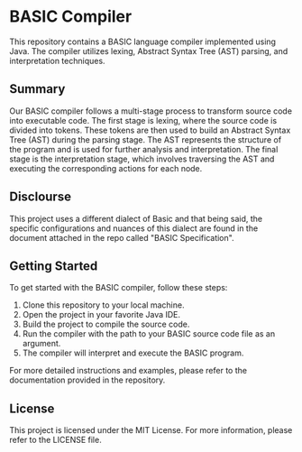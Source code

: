 # BASIC Compiler

This repository contains a BASIC language compiler implemented using Java. The compiler utilizes lexing, Abstract Syntax Tree (AST) parsing, and interpretation techniques.

## Summary

Our BASIC compiler follows a multi-stage process to transform source code into executable code. The first stage is lexing, where the source code is divided into tokens. These tokens are then used to build an Abstract Syntax Tree (AST) during the parsing stage. The AST represents the structure of the program and is used for further analysis and interpretation. The final stage is the interpretation stage, which involves traversing the AST and executing the corresponding actions for each node. 


## Disclourse

This project uses a different dialect of Basic and that being said, the specific configurations and nuances of this dialect are found in the document attached in the repo called "BASIC Specification".

## Getting Started

To get started with the BASIC compiler, follow these steps:

1. Clone this repository to your local machine.
2. Open the project in your favorite Java IDE.
3. Build the project to compile the source code.
4. Run the compiler with the path to your BASIC source code file as an argument.
5. The compiler will interpret and execute the BASIC program.

For more detailed instructions and examples, please refer to the documentation provided in the repository.



## License

This project is licensed under the MIT License. For more information, please refer to the LICENSE file.
